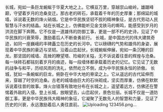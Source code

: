 长城，宛如一条巨龙蜿蜒于华夏大地之上。它横亘万里，穿越崇山峻岭，雄踞峰巅，守望着岁月的沧桑变迁。那古老的砖石，承载着千年的历史厚重；那绵延的城墙，诉说着无数的烽火硝烟。它是中华民族坚韧不拔的精神象征，是古代劳动人民智慧与汗水的结晶。站在长城之上，仿佛能听见金戈铁马的嘶鸣，能感受到岁月的洪流在脚下奔腾。它不仅是一道雄伟的防御工事，更是一部不朽的史诗，见证了中华民族的兴衰荣辱，激励着后人不断奋勇前行。
长城，是中国古代的伟大建筑奇迹，如同一座巍峨的丰碑矗立在历史的长河中。它以磅礴的气势和雄伟的身姿，展现着中华民族的豪迈与坚韧。沿着山峦起伏，长城蜿蜒伸展，宛如一条沉睡的巨龙。那坚固的城墙、高耸的瞭望塔、险峻的关隘，无不诉说着往昔的辉煌与沧桑。每一块砖石都铭刻着岁月的痕迹，每一段墙体都承载着历史的记忆。它见证了无数的战争与和平，历经风雨的洗礼，依然屹立不倒，成为中华民族永恒的骄傲。
长城，犹如一条蜿蜒的巨龙，俯卧在中华大地的脊梁之上。它从遥远的古代延伸而来，穿越了时空的沧桑。古老的城墙由巨大的石块砌成，坚实而厚重，仿佛在默默诉说着往昔的故事。烽火台错落有致地分布在长城之上，遥望着远方，仿佛还在警惕着外敌的入侵。登上长城，放眼望去，山峦起伏，景色壮丽。长城不仅是一道防御工事，更是中华民族伟大精神的象征，它凝聚了无数先人的智慧和力量，见证了历史的兴衰，永远激励着后人勇往直前。
![Uploading 123456.png…]()
